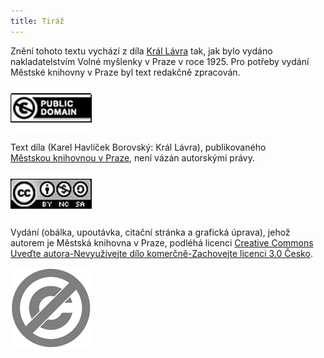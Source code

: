```yaml
---
title: Tiráž
---
```


<section>

Znění tohoto textu vychází z díla [Král Lávra](https://aleph.nkp.cz/F/?func=direct&doc_number=000571067&local_base=CNB) tak, jak bylo vydáno nakladatelstvím Volné myšlenky v Praze v roce 1925. Pro potřeby vydání Městské knihovny v Praze byl text redakčně zpracován.

[![image003.jpg](./resources/image003_fmt.jpeg)](https://creativecommons.org/publicdomain/mark/1.0/deed.cs)

Text díla (Karel Havlíček Borovský: Král Lávra), publikovaného [Městskou knihovnou v Praze](https://www.mlp.cz/cz/), není vázán autorskými právy.

[![image001.jpg](./resources/image001_fmt.jpeg)](https://creativecommons.org/licenses/by-nc-sa/3.0/cz/)

Vydání (obálka, upoutávka, citační stránka a grafická úprava), jehož autorem je Městská knihovna v Praze, podléhá licenci [Creative Commons Uveďte autora-Nevyužívejte dílo komerčně-Zachovejte licenci 3.0 Česko](https://creativecommons.org/licenses/by-nc-sa/3.0/cz/).

  
  
  

![image004.jpg](./resources/image004_fmt.jpeg)

</section>